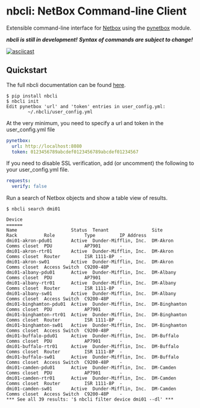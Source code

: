# nbcli: NetBox Command-line Client

Extensible command-line interface for [Netbox](https://netbox.readthedocs.io/en/stable/) 
using the [pynetbox](https://pynetbox.readthedocs.io/en/latest/) module. 

***nbcli is still in development!*** 
***Syntax of commands are subject to change!***

[![asciicast](https://asciinema.org/a/525610.svg)](https://asciinema.org/a/525610)

## Quickstart

The full nbcli documentation can be found [here](https://ericgeldmacher.github.io/nbcli/).

```
$ pip install nbcli
$ nbcli init
Edit pynetbox 'url' and 'token' entries in user_config.yml:
        ~/.nbcli/user_config.yml
```

At the very minimum, you need to specify a url and token in the user_config.yml file

```yaml
pynetbox:
  url: http://localhost:8080
  token: 0123456789abcdef0123456789abcdef01234567
```

If you need to disable SSL verification, add (or uncomment) the following to your user_config.yml file. 

```yaml
requests:
  verify: false
```

Run a search of Netbox objects and show a table view of results.

```
$ nbcli search dmi01

Device
======
Name                    Status  Tenant                Site           Rack          Role           Type         IP Address
dmi01-akron-pdu01       Active  Dunder-Mifflin, Inc.  DM-Akron       Comms closet  PDU            AP7901       -
dmi01-akron-rtr01       Active  Dunder-Mifflin, Inc.  DM-Akron       Comms closet  Router         ISR 1111-8P  -
dmi01-akron-sw01        Active  Dunder-Mifflin, Inc.  DM-Akron       Comms closet  Access Switch  C9200-48P    -
dmi01-albany-pdu01      Active  Dunder-Mifflin, Inc.  DM-Albany      Comms closet  PDU            AP7901       -
dmi01-albany-rtr01      Active  Dunder-Mifflin, Inc.  DM-Albany      Comms closet  Router         ISR 1111-8P  -
dmi01-albany-sw01       Active  Dunder-Mifflin, Inc.  DM-Albany      Comms closet  Access Switch  C9200-48P    -
dmi01-binghamton-pdu01  Active  Dunder-Mifflin, Inc.  DM-Binghamton  Comms closet  PDU            AP7901       -
dmi01-binghamton-rtr01  Active  Dunder-Mifflin, Inc.  DM-Binghamton  Comms closet  Router         ISR 1111-8P  -
dmi01-binghamton-sw01   Active  Dunder-Mifflin, Inc.  DM-Binghamton  Comms closet  Access Switch  C9200-48P    -
dmi01-buffalo-pdu01     Active  Dunder-Mifflin, Inc.  DM-Buffalo     Comms closet  PDU            AP7901       -
dmi01-buffalo-rtr01     Active  Dunder-Mifflin, Inc.  DM-Buffalo     Comms closet  Router         ISR 1111-8P  -
dmi01-buffalo-sw01      Active  Dunder-Mifflin, Inc.  DM-Buffalo     Comms closet  Access Switch  C9200-48P    -
dmi01-camden-pdu01      Active  Dunder-Mifflin, Inc.  DM-Camden      Comms closet  PDU            AP7901       -
dmi01-camden-rtr01      Active  Dunder-Mifflin, Inc.  DM-Camden      Comms closet  Router         ISR 1111-8P  -
dmi01-camden-sw01       Active  Dunder-Mifflin, Inc.  DM-Camden      Comms closet  Access Switch  C9200-48P    -
*** See all 39 results: '$ nbcli filter device dmi01 --dl' ***
```
